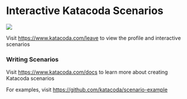 # Interactive Katacoda Scenarios

[![](http://shields.katacoda.com/katacoda/leave/count.svg)](https://www.katacoda.com/leave "Get your profile on Katacoda.com")

Visit https://www.katacoda.com/leave to view the profile and interactive scenarios

### Writing Scenarios
Visit https://www.katacoda.com/docs to learn more about creating Katacoda scenarios

For examples, visit https://github.com/katacoda/scenario-example
